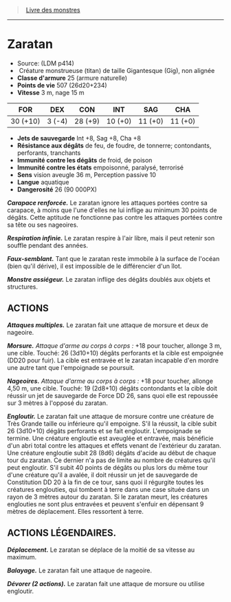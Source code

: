 ﻿> [Livre des monstres](tome_of_beasts.md)

---

# Zaratan

- Source: (LDM p414)
-  Créature monstrueuse (titan) de taille Gigantesque (Gig), non alignée
- **Classe d'armure** 25 (armure naturelle)
- **Points de vie** 507 (26d20+234)
- **Vitesse** 3 m, nage 15 m

|FOR|DEX|CON|INT|SAG|CHA|
|---|---|---|---|---|---|
|30 (+10)|3 (-4)|28 (+9)|10 (+0)|11 (+0)|11 (+0)|

- **Jets de sauvegarde** Int +8, Sag +8, Cha +8
- **Résistance aux dégâts** de feu, de foudre, de tonnerre; contondants, perforants, tranchants
- **Immunité contre les dégâts** de froid, de poison
- **Immunité contre les états** empoisonné, paralysé, terrorisé
- **Sens** vision aveugle 36 m, Perception passive 10
- **Langue** aquatique
- **Dangerosité** 26 (90 000PX)

**_Carapace renforcée._** Le zaratan ignore les attaques portées contre sa carapace, à moins que l'une d'elles ne lui inflige au minimum 30 points de dégâts. Cette aptitude ne fonctionne pas contre les attaques portées contre sa tête ou ses nageoires.

**_Respiration infinie._** Le zaratan respire à l'air libre, mais il peut retenir son souffle pendant des années.

**_Faux-semblant._** Tant que le zaratan reste immobile à la surface de l'océan (bien qu'il dérive), il est impossible de le différencier d'un îlot.

**_Monstre assiégeur._** Le zaratan inflige des dégâts doublés aux objets et structures.

## ACTIONS

**_Attaques multiples._** Le zaratan fait une attaque de morsure et deux de nageoire.

**_Morsure._** _Attaque d'arme au corps à corps :_ +18 pour toucher, allonge 3 m, une cible. Touché: 26 (3d10+10) dégâts perforants et la cible est empoignée (DD20 pour fuir). La cible est entravée et le zaratan incapable d'en mordre une autre tant que l'empoignade se poursuit.

**_Nageoires._** _Attaque d'arme au corps à corps :_ +18 pour toucher, allonge 4,50 m, une cible. Touché: 19 (2d8+10) dégâts contondants et la cible doit réussir un jet de sauvegarde de Force DD 26, sans quoi elle est repoussée sur 3 mètres à l'opposé du zaratan.

**_Engloutir._** Le zaratan fait une attaque de morsure contre une créature de Très Grande taille ou inférieure qu'il empoigne. S'il la réussit, la cible subit 26 (3d10+10) dégâts perforants et se fait engloutir. L'empoignade se termine. Une créature engloutie est aveuglée et entravée, mais bénéficie d'un abri total contre les attaques et effets venant de l'extérieur du zaratan. Une créature engloutie subit 28 (8d6) dégâts d'acide au début de chaque tour du zaratan. Ce dernier n'a pas de limite au nombre de créatures qu'il peut engloutir. S'il subit 40 points de dégâts ou plus lors du même tour d'une créature qu'il a avalée, il doit réussir un jet de sauvegarde de Constitution DD 20 à la fin de ce tour, sans quoi il régurgite toutes les créatures englouties, qui tombent à terre dans une case située dans un rayon de 3 mètres autour du zaratan. Si le zaratan meurt, les créatures englouties ne sont plus entravées et peuvent s'enfuir en dépensant 9 mètres de déplacement. Elles ressortent à terre.

## ACTIONS LÉGENDAIRES.

**_Déplacement._** Le zaratan se déplace de la moitié de sa vitesse au maximum.

**_Balayage._** Le zaratan fait une attaque de nageoire.

**_Dévorer (2 actions)._** Le zaratan fait une attaque de morsure ou utilise engloutir.


